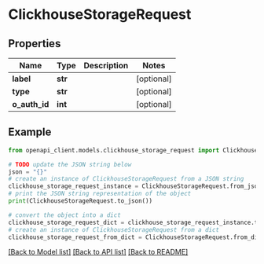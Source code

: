 # ClickhouseStorageRequest


## Properties

Name | Type | Description | Notes
------------ | ------------- | ------------- | -------------
**label** | **str** |  | [optional] 
**type** | **str** |  | [optional] 
**o_auth_id** | **int** |  | [optional] 

## Example

```python
from openapi_client.models.clickhouse_storage_request import ClickhouseStorageRequest

# TODO update the JSON string below
json = "{}"
# create an instance of ClickhouseStorageRequest from a JSON string
clickhouse_storage_request_instance = ClickhouseStorageRequest.from_json(json)
# print the JSON string representation of the object
print(ClickhouseStorageRequest.to_json())

# convert the object into a dict
clickhouse_storage_request_dict = clickhouse_storage_request_instance.to_dict()
# create an instance of ClickhouseStorageRequest from a dict
clickhouse_storage_request_from_dict = ClickhouseStorageRequest.from_dict(clickhouse_storage_request_dict)
```
[[Back to Model list]](../README.md#documentation-for-models) [[Back to API list]](../README.md#documentation-for-api-endpoints) [[Back to README]](../README.md)


